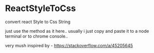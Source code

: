 # ReactStyleToCss
convert react Style to Css String

just use the method as it here.. usually i just copy and paste it to a node terminal or to chrome console.. 

very mush inspired by - https://stackoverflow.com/a/45205645
